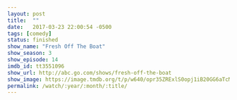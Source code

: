 ```yaml
---
layout: post
title:  ""
date:   2017-03-23 22:00:54 -0500
tags: [comedy]
status: finished
show_name: "Fresh Off The Boat"
show_season: 3
show_episode: 14
imdb_id: tt3551096
show_url: http://abc.go.com/shows/fresh-off-the-boat
show_image: https://image.tmdb.org/t/p/w640/opr35ZRExlS0opj1iB20GG6aTcM.jpg
permalink: /watch/:year/:month/:title/
---
```

